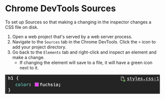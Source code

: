 # Chrome DevTools Sources

To set up Sources so that making a changing in the inspector changes a CSS file on disk.

1. Open a web project that's served by a web server process.
2. Navigate to the `Sources` tab in the Chrome DevTools. Click the `+` icon to add your project directory.
3. Go back to the `Elements` tab and right-click and inspect an element and make a change.
    - If changing the element will save to a file, it will have a green icon next to it.

![Chrome DevTools Sources](assets/chrome-devtools-sources.png)
